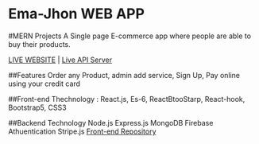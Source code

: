 # Ema-Jhon WEB APP
#MERN Projects
A Single page E-commerce app where people are able to buy their products.

[LIVE WEBSITE](https://fire-auth-recap-5ca96.web.app/shop) | [Live API Server](https://mighty-journey-45487.herokuapp.com)


##Features
Order any Product, 
admin add service, 
Sign Up,
Pay online using your credit card


##Front-end Thechnology :
React.js,
Es-6,
ReactBtooStarp,
React-hook,
Bootstrap5,
CSS3



##Backend Technology
Node.js
Express.js
MongoDB
Firebase Athuentication
Stripe.js
[Front-end Repository](https://github.com/nishat-1998/ema-jhon-full-stack-client)
